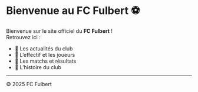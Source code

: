 # Bienvenue au FC Fulbert ⚽

Bienvenue sur le site officiel du **FC Fulbert** !  
Retrouvez ici :  
- 📰 Les actualités du club  
- 👥 L’effectif et les joueurs  
- 📅 Les matchs et résultats  
- 📖 L’histoire du club  

---
© 2025 FC Fulbert
